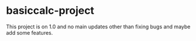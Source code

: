 # basiccalc-project
 
This project is on 1.0 and no main updates other than fixing bugs and maybe add some features.
